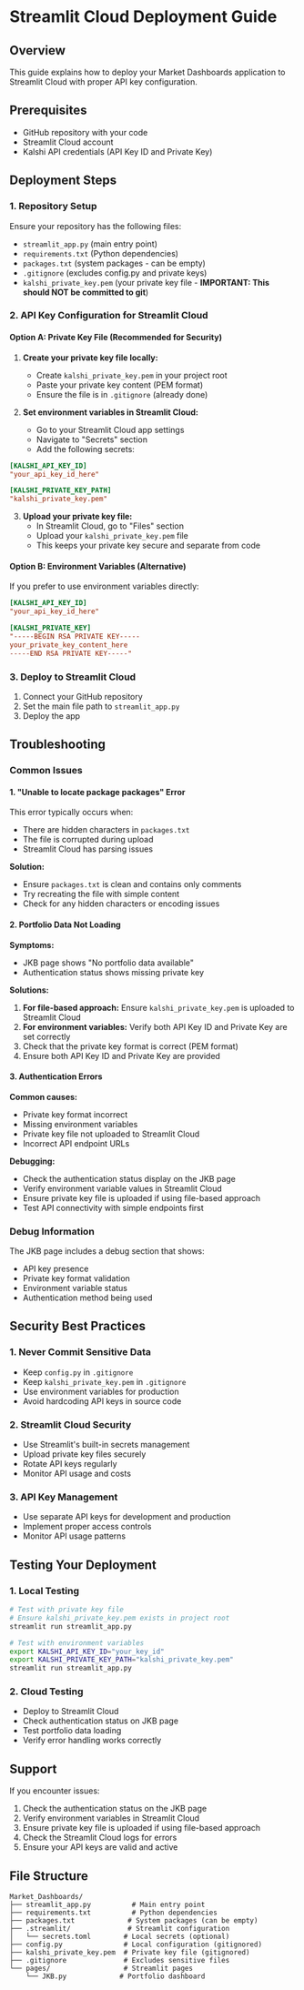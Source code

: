 # Streamlit Cloud Deployment Guide

## Overview
This guide explains how to deploy your Market Dashboards application to Streamlit Cloud with proper API key configuration.

## Prerequisites
- GitHub repository with your code
- Streamlit Cloud account
- Kalshi API credentials (API Key ID and Private Key)

## Deployment Steps

### 1. Repository Setup
Ensure your repository has the following files:
- `streamlit_app.py` (main entry point)
- `requirements.txt` (Python dependencies)
- `packages.txt` (system packages - can be empty)
- `.gitignore` (excludes config.py and private keys)
- `kalshi_private_key.pem` (your private key file - **IMPORTANT: This should NOT be committed to git**)

### 2. API Key Configuration for Streamlit Cloud

#### Option A: Private Key File (Recommended for Security)
1. **Create your private key file locally:**
   - Create `kalshi_private_key.pem` in your project root
   - Paste your private key content (PEM format)
   - Ensure the file is in `.gitignore` (already done)

2. **Set environment variables in Streamlit Cloud:**
   - Go to your Streamlit Cloud app settings
   - Navigate to "Secrets" section
   - Add the following secrets:

```toml
[KALSHI_API_KEY_ID]
"your_api_key_id_here"

[KALSHI_PRIVATE_KEY_PATH]
"kalshi_private_key.pem"
```

3. **Upload your private key file:**
   - In Streamlit Cloud, go to "Files" section
   - Upload your `kalshi_private_key.pem` file
   - This keeps your private key secure and separate from code

#### Option B: Environment Variables (Alternative)
If you prefer to use environment variables directly:

```toml
[KALSHI_API_KEY_ID]
"your_api_key_id_here"

[KALSHI_PRIVATE_KEY]
"-----BEGIN RSA PRIVATE KEY-----
your_private_key_content_here
-----END RSA PRIVATE KEY-----"
```

### 3. Deploy to Streamlit Cloud
1. Connect your GitHub repository
2. Set the main file path to `streamlit_app.py`
3. Deploy the app

## Troubleshooting

### Common Issues

#### 1. "Unable to locate package packages" Error
This error typically occurs when:
- There are hidden characters in `packages.txt`
- The file is corrupted during upload
- Streamlit Cloud has parsing issues

**Solution:**
- Ensure `packages.txt` is clean and contains only comments
- Try recreating the file with simple content
- Check for any hidden characters or encoding issues

#### 2. Portfolio Data Not Loading
**Symptoms:**
- JKB page shows "No portfolio data available"
- Authentication status shows missing private key

**Solutions:**
1. **For file-based approach:** Ensure `kalshi_private_key.pem` is uploaded to Streamlit Cloud
2. **For environment variables:** Verify both API Key ID and Private Key are set correctly
3. Check that the private key format is correct (PEM format)
4. Ensure both API Key ID and Private Key are provided

#### 3. Authentication Errors
**Common causes:**
- Private key format incorrect
- Missing environment variables
- Private key file not uploaded to Streamlit Cloud
- Incorrect API endpoint URLs

**Debugging:**
- Check the authentication status display on the JKB page
- Verify environment variable values in Streamlit Cloud
- Ensure private key file is uploaded if using file-based approach
- Test API connectivity with simple endpoints first

### Debug Information
The JKB page includes a debug section that shows:
- API key presence
- Private key format validation
- Environment variable status
- Authentication method being used

## Security Best Practices

### 1. Never Commit Sensitive Data
- Keep `config.py` in `.gitignore`
- Keep `kalshi_private_key.pem` in `.gitignore`
- Use environment variables for production
- Avoid hardcoding API keys in source code

### 2. Streamlit Cloud Security
- Use Streamlit's built-in secrets management
- Upload private key files securely
- Rotate API keys regularly
- Monitor API usage and costs

### 3. API Key Management
- Use separate API keys for development and production
- Implement proper access controls
- Monitor API usage patterns

## Testing Your Deployment

### 1. Local Testing
```bash
# Test with private key file
# Ensure kalshi_private_key.pem exists in project root
streamlit run streamlit_app.py

# Test with environment variables
export KALSHI_API_KEY_ID="your_key_id"
export KALSHI_PRIVATE_KEY_PATH="kalshi_private_key.pem"
streamlit run streamlit_app.py
```

### 2. Cloud Testing
- Deploy to Streamlit Cloud
- Check authentication status on JKB page
- Test portfolio data loading
- Verify error handling works correctly

## Support

If you encounter issues:
1. Check the authentication status on the JKB page
2. Verify environment variables in Streamlit Cloud
3. Ensure private key file is uploaded if using file-based approach
4. Check the Streamlit Cloud logs for errors
5. Ensure your API keys are valid and active

## File Structure
```
Market_Dashboards/
├── streamlit_app.py          # Main entry point
├── requirements.txt          # Python dependencies
├── packages.txt             # System packages (can be empty)
├── .streamlit/              # Streamlit configuration
│   └── secrets.toml        # Local secrets (optional)
├── config.py               # Local configuration (gitignored)
├── kalshi_private_key.pem  # Private key file (gitignored)
├── .gitignore              # Excludes sensitive files
└── pages/                  # Streamlit pages
    └── JKB.py             # Portfolio dashboard
```
